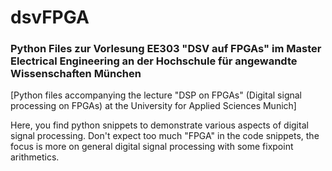 # dsvFPGA
### Python Files zur Vorlesung EE303 "DSV auf FPGAs" im Master Electrical Engineering an der Hochschule für angewandte Wissenschaften München

[Python files accompanying the lecture "DSP on FPGAs" (Digital signal processing on FPGAs) at the University for Applied Sciences Munich]

Here, you find python snippets to demonstrate various aspects of digital signal processing. Don't expect too much "FPGA" in the code snippets, the focus is more on general digital signal processing with some fixpoint arithmetics.
